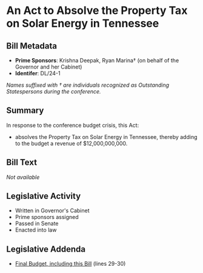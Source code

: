 # An Act to Absolve the Property Tax on Solar Energy in Tennessee

## Bill Metadata

- **Prime Sponsors**: Krishna Deepak, Ryan Marina† (on behalf of the Governor and her Cabinet)
- **Identifer**: DL/24-1

*Names suffixed with † are individuals recognized as Outstanding Statespersons during the conference.*

## Summary

In response to the conference budget crisis, this Act:

- absolves the Property Tax on Solar Energy in Tennessee, thereby adding to the budget a revenue of $12,000,000,000.

## Bill Text

*Not available*

## Legislative Activity

- Written in Governor's Cabinet
- Prime sponsors assigned
- Passed in Senate
- Enacted into law

## Legislative Addenda

- [Final Budget, including this Bill](../yig03/budget.jpg) (lines 29-30)
